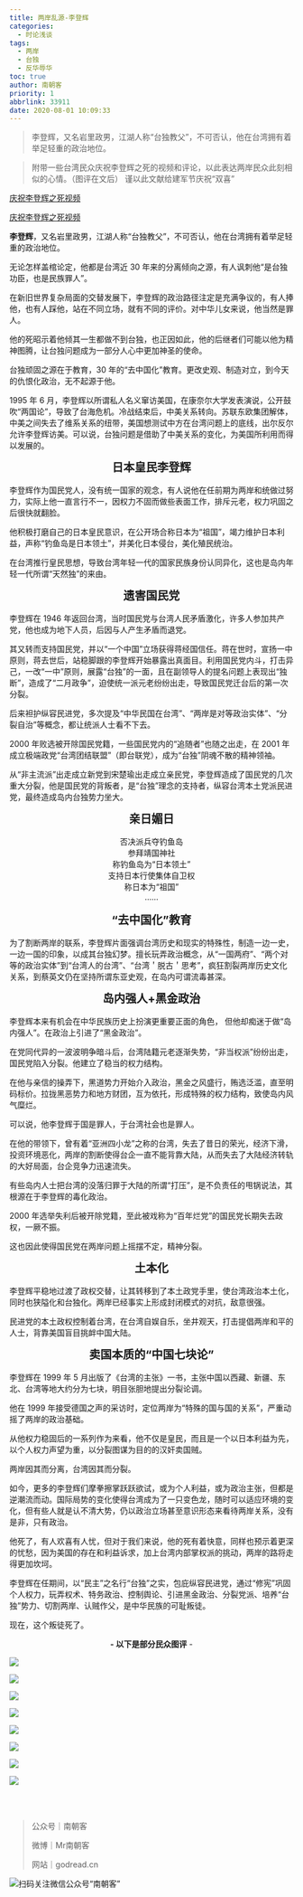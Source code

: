 ```yaml
---
title: 两岸乱源-李登辉
categories:
  - 时论浅谈
tags:
  - 两岸
  - 台独
  - 反华辱华
toc: true
author: 南朝客
priority: 1
abbrlink: 33911
date: 2020-08-01 10:09:33
---
```


> 李登辉，又名岩里政男，江湖人称“台独教父”，不可否认，他在台湾拥有着举足轻重的政治地位。

<!-- more -->

> 附带一些台湾民众庆祝李登辉之死的视频和评论，以此表达两岸民众此刻相似的心情。（图评在文后）
谨以此文献给建军节庆祝“双喜”

[庆祝李登辉之死视频](http://t.cn/A6U4Kv8z?m=4533115747835479&u=2821715870)

[庆祝李登辉之死视频](http://t.cn/A6U49Ro5?m=4533120608766521&u=2821715870)

**李登辉**，又名岩里政男，江湖人称“台独教父”，不可否认，他在台湾拥有着举足轻重的政治地位。

无论怎样盖棺论定，他都是台湾近 30 年来的分离倾向之源，有人讽刺他“是台独功臣，也是民族罪人”。

在新旧世界复杂局面的交替发展下，李登辉的政治路径注定是充满争议的，有人捧他，也有人踩他，站在不同立场，就有不同的评价。对中华儿女来说，他当然是罪人。

他的死昭示着他倾其一生都做不到台独，也正因如此，他的后继者们可能以他为精神图腾，让台独问题成为一部分人心中更加神圣的使命。

台独顽固之源在于教育，30 年的“去中国化”教育。更改史观、制造对立，到今天的仇恨化政治，无不起源于他。

1995 年 6 月，李登辉以所谓私人名义窜访美国，在康奈尔大学发表演说，公开鼓吹“两国论”，导致了台海危机。冷战结束后，中美关系转向。苏联东欧集团解体，中美之间失去了维系关系的纽带，美国想测试中方在台湾问题上的底线，出尔反尔允许李登辉访美。可以说，台独问题是借助了中美关系的变化，为美国所利用而得以发展的。
<br>

<center style="font-weight: bold; font-size: 20px; margin-bottom: 1rem;">日本皇民李登辉</center>

李登辉作为国民党人，没有统一国家的观念，有人说他在任前期为两岸和统做过努力，实际上他一直言行不一，因权力不固而做些表面工作，排斥元老，权力巩固之后很快就翻脸。

他积极打磨自己的日本皇民意识，在公开场合称日本为“祖国”，竭力维护日本利益，声称“钓鱼岛是日本领土”，并美化日本侵台，美化殖民统治。

在台湾推行皇民思想，导致台湾年轻一代的国家民族身份认同异化，这也是岛内年轻一代所谓“天然独”的来由。
<br>

<center style="font-weight: bold; font-size: 20px; margin-bottom: 1rem;">遗害国民党</center>

李登辉在 1946 年返回台湾，当时国民党与台湾人民矛盾激化，许多人参加共产党，他也成为地下人员，后因与人产生矛盾而退党。

其又转而支持国民党，并以“一个中国”立场获得蒋经国信任。蒋在世时，宣扬一中原则，蒋去世后，站稳脚跟的李登辉开始暴露出真面目。利用国民党内斗，打击异己，一改“一中”原则，展露“台独”的一面，且在副领导人的提名问题上表现出“独断”，造成了“二月政争”，迫使统一派元老纷纷出走，导致国民党迁台后的第一次分裂。

后来袒护纵容民进党，多次提及“中华民国在台湾”、“两岸是对等政治实体”、“分裂自治”等概念，都让统派人士看不下去。

2000 年败选被开除国民党籍，一些国民党内的“追随者”也随之出走，在 2001 年成立极端政党“台湾团结联盟”（即台联党），成为“台独”阴魂不散的精神领袖。

从“非主流派”出走成立新党到宋楚瑜出走成立亲民党，李登辉造成了国民党的几次重大分裂，他是国民党的背叛者，是“台独”理念的支持者，纵容台湾本土党派民进党，最终造成岛内台独势力坐大。
<br>

<center style="font-weight: bold; font-size: 20px; margin-bottom: 1rem;">亲日媚日</center>

<center>否决派兵夺钓鱼岛</center>

<center>参拜靖国神社</center>

<center>称钓鱼岛为“日本领土”</center>

<center>支持日本行使集体自卫权</center>

<center>称日本为“祖国”</center>

<center>……</center>
<br>

<center style="font-weight: bold; font-size: 20px; margin-bottom: 1rem;">“去中国化”教育</center>

为了割断两岸的联系，李登辉片面强调台湾历史和现实的特殊性，制造一边一史，一边一国的印象，以成其台独幻梦。擅长玩弄政治概念，从“一国两府”、“两个对等的政治实体”到“台湾人的台湾”、“台湾＇脱古＇思考”，疯狂割裂两岸历史文化关系，到蔡英文仍在坚持所谓东亚史观，在岛内可谓流毒甚深。
<br>

<center style="font-weight: bold; font-size: 20px; margin-bottom: 1rem;">岛内强人+黑金政治</center>

李登辉本来有机会在中华民族历史上扮演更重要正面的角色， 但他却痴迷于做“岛内强人”。在政治上引进了“黑金政治”。

在党同代异的一波波明争暗斗后，台湾陆籍元老逐渐失势，“非当权派”纷纷出走，国民党陷入分裂。他建立了稳当的权力结构。

在他与亲信的操弄下，黑道势力开始介入政治，黑金之风盛行，贿选泛滥，直至明码标价。拉拢黑恶势力和地方财团，互为依托，形成特殊的权力结构，致使岛内风气糜烂。

可以说，他李登辉于国是罪人，于台湾社会也是罪人。

在他的带领下，曾有着“亚洲四小龙”之称的台湾，失去了昔日的荣光，经济下滑，投资环境恶化，两岸的割断使得台企一直不能背靠大陆，从而失去了大陆经济转轨的大好局面，台企竞争力迅速流失。

有些岛内人士把台湾的没落归罪于大陆的所谓“打压”，是不负责任的甩锅说法，其根源在于李登辉的毒化政治。

2000 年选举失利后被开除党籍，至此被戏称为“百年烂党”的国民党长期失去政权，一厥不振。

这也因此使得国民党在两岸问题上摇摆不定，精神分裂。
<br>

<center style="font-weight: bold; font-size: 20px; margin-bottom: 1rem;">土本化</center>

李登辉平稳地过渡了政权交替，让其转移到了本土政党手里，使台湾政治本土化，同时也狭隘化和台独化。两岸已经事实上形成封闭模式的对抗，敌意很强。

民进党的本土政权控制着台湾，在台湾自娱自乐，坐井观天，打击提倡两岸和平的人士，背靠美国盲目挑衅中国大陆。
<br>

<center style="font-weight: bold; font-size: 20px; margin-bottom: 1rem;">卖国本质的“中国七块论”</center>

李登辉在 1999 年 5 月出版了《台湾的主张》一书，主张中国以西藏、新疆、东北、台湾等地大约分为七块，明目张胆地提出分裂论调。

他在 1999 年接受德国之声的采访时，定位两岸为“特殊的国与国的关系”，严重动摇了两岸的政治基础。

从他权力稳固后的一系列作为来看，他不仅是皇民，而且是一个以日本利益为先，以个人权力声望为重，以分裂图谋为目的的汉奸卖国贼。

两岸因其而分离，台湾因其而分裂。

如今，更多的李登辉们摩拳擦掌跃跃欲试，或为个人利益，或为政治主张，但都是逆潮流而动。国际局势的变化使得台湾成为了一只变色龙，随时可以适应环境的变化，但有些人就是认不清大势，仍以政治立场甚至意识形态来看待两岸关系，没有是非，只有政治。

他死了，有人欢喜有人忧，但对于我们来说，他的死有着快意，同样也预示着更深的忧愁，因为美国的存在和利益诉求，加上台湾内部掌权派的挑动，两岸的路将走得更加坎坷。


李登辉在任期间，以“民主”之名行“台独”之实，包庇纵容民进党，通过“修宪”巩固个人权力，玩弄权术、特务政治、控制舆论、引进黑金政治、分裂党派、培养“台独”势力、切割两岸、认贼作父，是中华民族的可耻叛徒。

现在，这个叛徒死了。

<center> <b>- 以下是部分民众图评</b> - </center>



![](http://write.godread.cn/lianganluanyuan/pingjia-01.jpg)

![](http://write.godread.cn/lianganluanyuan/pingjia-02.jpg)



![](http://write.godread.cn/lianganluanyuan/pingjia-03.jpg)

![](http://write.godread.cn/lianganluanyuan/pingjia-04.jpg)

![](http://write.godread.cn/lianganluanyuan/pingjia-05.jpg)

![](http://write.godread.cn/lianganluanyuan/pingjia-06.jpg)

![](http://write.godread.cn/lianganluanyuan/pingjia-07.jpg)

![](http://write.godread.cn/lianganluanyuan/pingjia-08.jpg)

<br>

<br>

> 公众号｜南朝客
>
> 微博｜Mr南朝客
>
> 网站｜godread.cn



![扫码关注微信公众号“南朝客”](http://write.godread.cn/permanent/wxsearch-nck.jpg)